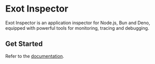 # Exot Inspector

Exot Inspector is an application inspector for Node.js, Bun and Deno, equipped with powerful tools for monitoring, tracing and debugging.

## Get Started

Refer to the [documentation](https://exot.dev).
